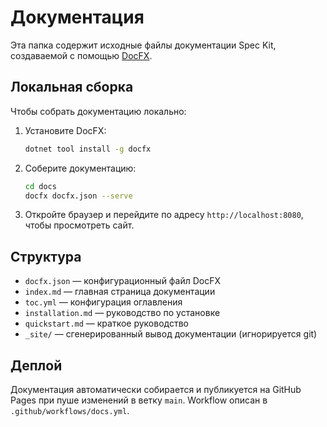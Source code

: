 # Документация

Эта папка содержит исходные файлы документации Spec Kit, создаваемой с помощью [DocFX](https://dotnet.github.io/docfx/).

## Локальная сборка

Чтобы собрать документацию локально:

1. Установите DocFX:
   ```bash
   dotnet tool install -g docfx
   ```

2. Соберите документацию:
   ```bash
   cd docs
   docfx docfx.json --serve
   ```

3. Откройте браузер и перейдите по адресу `http://localhost:8080`, чтобы просмотреть сайт.

## Структура

- `docfx.json` — конфигурационный файл DocFX
- `index.md` — главная страница документации
- `toc.yml` — конфигурация оглавления
- `installation.md` — руководство по установке
- `quickstart.md` — краткое руководство
- `_site/` — сгенерированный вывод документации (игнорируется git)

## Деплой

Документация автоматически собирается и публикуется на GitHub Pages при пуше изменений в ветку `main`. Workflow описан в `.github/workflows/docs.yml`.

